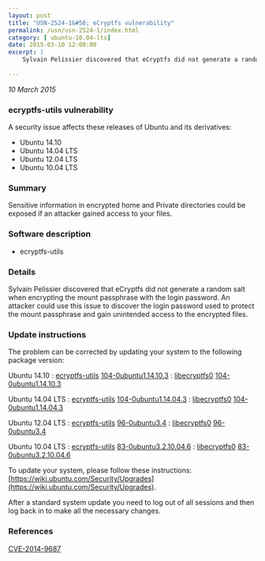 ```yaml
---
layout: post
title: "USN-2524-1&#58; eCryptfs vulnerability"
permalink: /usn/usn-2524-1/index.html
category: [ ubuntu-10.04-lts]
date: 2015-03-10 12:00:00
excerpt: |
    Sylvain Pelissier discovered that eCryptfs did not generate a random salt when encrypting the mount passphrase with the login password. An attacker could use this issue to discover the login password used to protect the mount passphrase and gain unintended access to the encrypted files. 
    
--- 
```

 
 

*10 March 2015*

### ecryptfs-utils vulnerability

A security issue affects these releases of Ubuntu and its derivatives:

* Ubuntu 14.10
* Ubuntu 14.04 LTS
* Ubuntu 12.04 LTS
* Ubuntu 10.04 LTS

### Summary

Sensitive information in encrypted home and Private directories could be exposed if an attacker gained access to your files.

### Software description

* ecryptfs-utils 

### Details

Sylvain Pelissier discovered that eCryptfs did not generate a random salt when encrypting the mount passphrase with the login password. An attacker could use this issue to discover the login password used to protect the mount passphrase and gain unintended access to the encrypted files. 

### Update instructions

The problem can be corrected by updating your system to the following package version:

Ubuntu 14.10
 : [ecryptfs-utils](https://launchpad.net/ubuntu/+source/ecryptfs-utils) <span> [104-0ubuntu1.14.10.3](https://launchpad.net/ubuntu/+source/ecryptfs-utils/104-0ubuntu1.14.10.3) </span> 
 : [libecryptfs0](https://launchpad.net/ubuntu/+source/ecryptfs-utils) <span> [104-0ubuntu1.14.10.3](https://launchpad.net/ubuntu/+source/ecryptfs-utils/104-0ubuntu1.14.10.3) </span> 

Ubuntu 14.04 LTS
 : [ecryptfs-utils](https://launchpad.net/ubuntu/+source/ecryptfs-utils) <span> [104-0ubuntu1.14.04.3](https://launchpad.net/ubuntu/+source/ecryptfs-utils/104-0ubuntu1.14.04.3) </span> 
 : [libecryptfs0](https://launchpad.net/ubuntu/+source/ecryptfs-utils) <span> [104-0ubuntu1.14.04.3](https://launchpad.net/ubuntu/+source/ecryptfs-utils/104-0ubuntu1.14.04.3) </span> 

Ubuntu 12.04 LTS
 : [ecryptfs-utils](https://launchpad.net/ubuntu/+source/ecryptfs-utils) <span> [96-0ubuntu3.4](https://launchpad.net/ubuntu/+source/ecryptfs-utils/96-0ubuntu3.4) </span> 
 : [libecryptfs0](https://launchpad.net/ubuntu/+source/ecryptfs-utils) <span> [96-0ubuntu3.4](https://launchpad.net/ubuntu/+source/ecryptfs-utils/96-0ubuntu3.4) </span> 

Ubuntu 10.04 LTS
 : [ecryptfs-utils](https://launchpad.net/ubuntu/+source/ecryptfs-utils) <span> [83-0ubuntu3.2.10.04.6](https://launchpad.net/ubuntu/+source/ecryptfs-utils/83-0ubuntu3.2.10.04.6) </span> 
 : [libecryptfs0](https://launchpad.net/ubuntu/+source/ecryptfs-utils) <span> [83-0ubuntu3.2.10.04.6](https://launchpad.net/ubuntu/+source/ecryptfs-utils/83-0ubuntu3.2.10.04.6) </span> 

To update your system, please follow these instructions: [https://wiki.ubuntu.com/Security/Upgrades](https://wiki.ubuntu.com/Security/Upgrades).

After a standard system update you need to log out of all sessions and then log back in to make all the necessary changes. 

### References

 
 [CVE-2014-9687](http://people.ubuntu.com/~ubuntu-security/cve/CVE-2014-9687)
 

